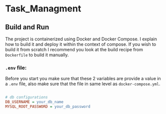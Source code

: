 # Task_Managment


## Build and Run

The project is containerized using Docker and Docker Compose.
I explain how to build it and deploy it within the context of
compose. If you wish to build it from scratch I recommend you
look at the build recipe from `Dockerfile` to build it manually. 

### `.env` file:

Before you start you make sure that these 2 variables are provide a value in a `.env` file, also make sure that the file in same level as `docker-compose.yml`.

```ini

# db configurations
DB_USERNAME = your_db_name
MYSQL_ROOT_PASSWORD = your_db_password
```
